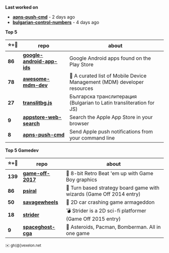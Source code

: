 **Last worked on**

  - **[apns-push-cmd](https://github.com/petarov/apns-push-cmd)** - 2 days ago
  - **[bulgarian-control-numbers](https://github.com/petarov/bulgarian-control-numbers)** - 4 days ago

**Top 5**

| :star:+:fork_and_knife: | repo | about | 
| ----------------------- | ---- | ----- |
**86** | **[google-android-app-ids](https://github.com/petarov/google-android-app-ids)** | Google Android apps found on the Play Store
**78** | **[awesome-mdm-dev](https://github.com/petarov/awesome-mdm-dev)** | :iphone: A curated list of Mobile Device Management (MDM) developer resources
**27** | **[translitbg.js](https://github.com/petarov/translitbg.js)** | Българска транслитерация (Bulgarian to Latin transliteration for JS)
**9** | **[appstore-web-search](https://github.com/petarov/appstore-web-search)** | Search the Apple App Store in your browser
**8** | **[apns-push-cmd](https://github.com/petarov/apns-push-cmd)** | Send Apple push notifications from your command line

**Top 5 Gamedev**

| :star:+:fork_and_knife: | repo | about | 
| ----------------------- | ---- | ----- |
**139** | **[game-off-2017](https://github.com/kenamick/game-off-2017)** | 👊  8-bit Retro Beat 'em up with Game Boy graphics 
**86** | **[psiral](https://github.com/kenamick/psiral)** | :game_die: Turn based strategy board game with wizards (Game Off 2014 entry)
**50** | **[savagewheels](https://github.com/kenamick/savagewheels)** | :checkered_flag: 2D car crashing game armageddon
**18** | **[strider](https://github.com/kenamick/strider)** | :bomb: Strider is a 2D sci-fi platformer (Game Off 2015 entry)
**9** | **[spaceghost-cga](https://github.com/kenamick/spaceghost-cga)** | :space_invader: Asteroids, Pacman, Bomberman. All in one game

<sub>:envelope: gh(@]vexelon.net</sub>
